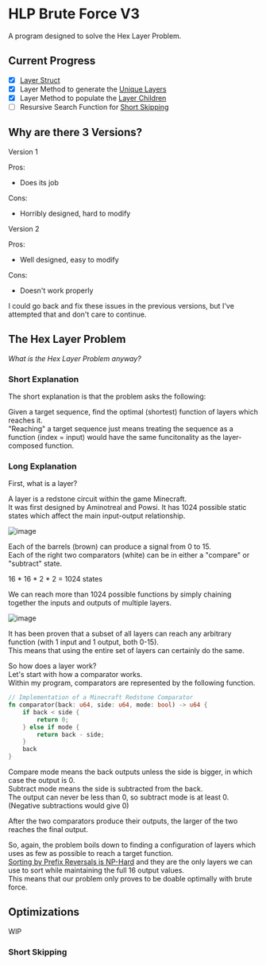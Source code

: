 # HLP Brute Force V3

A program designed to solve the Hex Layer Problem.

## Current Progress

- [x] [Layer Struct](https://github.com/Robolta/HLP-Brute-Force-V3/blob/main/src/search/layers.rs#L36)
- [x] Layer Method to generate the [Unique Layers](https://github.com/Robolta/HLP-Brute-Force-V3/blob/a2e1daa8f66d5061bcd67b76f8f92b7f5a894bee/src/search/layers.rs#L87)
- [x] Layer Method to populate the [Layer Children](https://github.com/Robolta/HLP-Brute-Force-V3/blob/a2e1daa8f66d5061bcd67b76f8f92b7f5a894bee/src/search/layers.rs#L119C5-L119C5)
- [ ] Resursive Search Function for [Short Skipping](#short-skipping)

## Why are there 3 Versions?

Version 1

Pros:
- Does its job

Cons:
- Horribly designed, hard to modify

Version 2

Pros:
- Well designed, easy to modify

Cons:
- Doesn't work properly

I could go back and fix these issues in the previous versions, but I've attempted that and don't care to continue.

## The Hex Layer Problem
*What is the Hex Layer Problem anyway?*

### Short Explanation

The short explanation is that the problem asks the following:

Given a target sequence, find the optimal (shortest) function of layers which reaches it.  
"Reaching" a target sequence just means treating the sequence as a function (index = input) would have the same funcitonality as the layer-composed function.

### Long Explanation

First, what is a layer?

A layer is a redstone circuit within the game Minecraft.  
It was first designed by Aminotreal and Powsi.
It has 1024 possible static states which affect the main input-output relationship.

![image](https://media.discordapp.net/attachments/721120731974598726/1017443702332993616/unknown.png)

Each of the barrels (brown) can produce a signal from 0 to 15.  
Each of the right two comparators (white) can be in either a "compare" or "subtract" state.

16 * 16 * 2 * 2 = 1024 states

We can reach more than 1024 possible functions by simply chaining together the inputs and outputs of multiple layers.

![image](https://user-images.githubusercontent.com/58904726/209972849-b7c6413a-4b86-40d7-a08e-642f22cd952b.png)

It has been proven that a subset of all layers can reach any arbitrary function (with 1 input and 1 output, both 0-15).  
This means that using the entire set of layers can certainly do the same.

So how does a layer work?  
Let's start with how a comparator works.  
Within my program, comparators are represented by the following function.

```rust
// Implementation of a Minecraft Redstone Comparator
fn comparator(back: u64, side: u64, mode: bool) -> u64 {
    if back < side {
        return 0;
    } else if mode {
        return back - side;
    }
    back
}
```

Compare mode means the back outputs unless the side is bigger, in which case the output is 0.  
Subtract mode means the side is subtracted from the back.  
The output can never be less than 0, so subtract mode is at least 0. (Negative subtractions would give 0)

After the two comparators produce their outputs, the larger of the two reaches the final output.

So, again, the problem boils down to finding a configuration of layers which uses as few as possible to reach a target function.  
[Sorting by Prefix Reversals is NP-Hard](https://arxiv.org/abs/1111.0434v1) and they are the only layers we can use to sort while maintaining the full 16 output values.  
This means that our problem only proves to be doable optimally with brute force.

## Optimizations

WIP

### Short Skipping